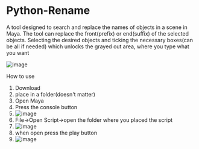 # Python-Rename

A tool designed to search and replace the names of objects in a scene in Maya. The tool can replace the front(prefix) or end(suffix) of the selected objects. 
Selecting the desired objects and ticking the necessary boxes(can be all if needed) which unlocks the grayed out area, where you type what you want

![image](https://user-images.githubusercontent.com/50089794/196387572-1806e4af-ab66-4283-8856-4c63c22daeb5.png)


How to use 
1. Download 
2. place in a folder(doesn't matter)
3. Open Maya 
4. Press the console button 
5. ![image](https://user-images.githubusercontent.com/50089794/196389662-94e998db-7388-4254-bc1f-f4464341e054.png)
6. File->Open Script->open the folder where you placed the script 
7. ![image](https://user-images.githubusercontent.com/50089794/196390039-f7efdbc7-648e-4f9b-a095-918b867e7b3b.png)
8. when open press the play button
9. ![image](https://user-images.githubusercontent.com/50089794/196390492-37d42a8b-6e90-4037-9220-af70b755bc08.png)


